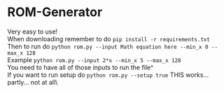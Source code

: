 # ROM-Generator
Very easy to use!\
When downloading remember to do `pip install -r requirements.txt`\
Then to run do `python rom.py --input Math equation here --min_x 0 --max_x 128`\
Example `python rom.py --input 2*x --min_x 5 --max_x 128`\
You need to have all of those inputs to run the file^\
If you want to run setup do `python rom.py --setup true` THIS works... partly... not at all\
